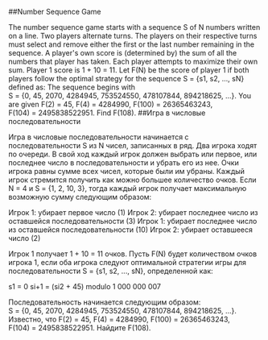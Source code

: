 ##Number Sequence Game

The number sequence game starts with a sequence S of N numbers written on a line.
Two players alternate turns. The players on their respective turns must select and remove either the first or the last number remaining in the sequence.
A player's own score is (determined by) the sum of all the numbers that player has taken. Each player attempts to maximize their own sum.
Player 1 score is 1 + 10 = 11.
Let F(N) be the score of player 1 if both players follow the optimal strategy for the sequence S = {s1, s2, ..., sN} defined as:
The sequence begins with S = {0, 45, 2070, 4284945, 753524550, 478107844, 894218625, ...}.
You are given F(2) = 45, F(4) = 4284990, F(100) = 26365463243, F(104) = 2495838522951.
Find F(108).
##Игра в числовые последовательности

Игра в числовые последовательности начинается с последовательности S из N чисел, записанных в ряд.
Два игрока ходят по очереди. В свой ход каждый игрок должен выбрать или первое, или последнее число в последовательности и убрать его из нее.
Очки игрока равны сумме всех чисел, которые были им убраны. Каждый игрок стремится получить как можно большее количество очков.
Если N = 4 и S = {1, 2, 10, 3}, тогда каждый игрок получает максимальную возможную сумму следующим образом:

Игрок 1: убирает первое число (1)
Игрок 2: убирает последнее число из оставшейся последовательности (3)
Игрок 1: убирает последнее число из оставшейся последовательности (10)
Игрок 2: убирает оставшееся число (2)

Игрок 1 получает 1 + 10 = 11 очков.
Пусть F(N) будет количеством очков игрока 1, если оба игрока следуют оптимальной стратегии игры для последовательности S = {s1, s2, ..., sN}, определенной как:

s1 = 0
si+1 = (si2 + 45) modulo 1 000 000 007

Последовательность начинается следующим образом: S = {0, 45, 2070, 4284945, 753524550, 478107844, 894218625, ...}.
Известно, что F(2) = 45, F(4) = 4284990, F(100) = 26365463243, F(104) = 2495838522951.
Найдите F(108).
